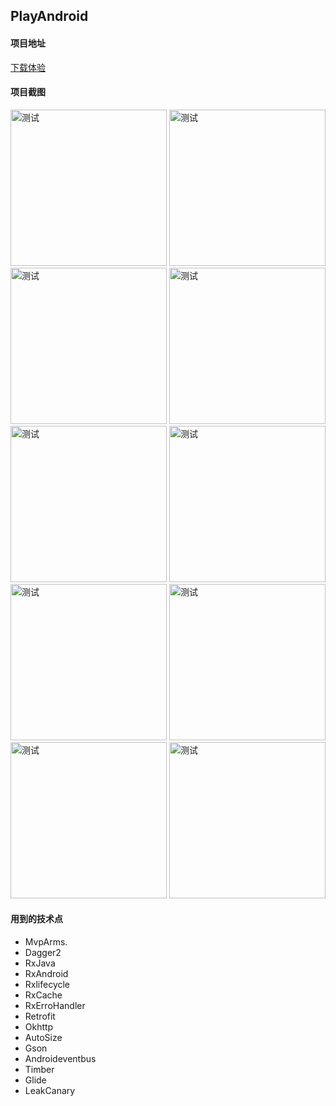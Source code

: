 ## PlayAndroid

#### 项目地址

[下载体验](https://www.pgyer.com/X9Lc)

#### 项目截图

<img src="https://github.com/qindewen/PlayAndroid/blob/master/img/1.jpg" width="250" alt="测试">      <img src="https://github.com/qindewen/PlayAndroid/blob/master/img/2.jpg" width="250" alt="测试">      <img src="https://github.com/qindewen/PlayAndroid/blob/master/img/3.jpg" width="250" alt="测试">      <img src="https://github.com/qindewen/PlayAndroid/blob/master/img/4.jpg" width="250" alt="测试">      <img src="https://github.com/qindewen/PlayAndroid/blob/master/img/5.jpg" width="250" alt="测试">      <img src="https://github.com/qindewen/PlayAndroid/blob/master/img/6.jpg" width="250" alt="测试">      <img src="https://github.com/qindewen/PlayAndroid/blob/master/img/7.jpg" width="250" alt="测试">      <img src="https://github.com/qindewen/PlayAndroid/blob/master/img/8.jpg" width="250" alt="测试">      <img src="https://github.com/qindewen/PlayAndroid/blob/master/img/9.jpg" width="250" alt="测试">      <img src="https://github.com/qindewen/PlayAndroid/blob/master/img/10.jpg" width="250" alt="测试">

#### 用到的技术点
- MvpArms.
- Dagger2
- RxJava
- RxAndroid
- Rxlifecycle
- RxCache
- RxErroHandler
- Retrofit
- Okhttp
- AutoSize
- Gson
- Androideventbus
- Timber
- Glide
- LeakCanary
